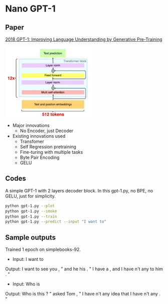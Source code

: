 # Nano GPT-1

## Paper

[2018 GPT-1: Improving Language Understanding by Generative Pre-Training](https://cdn.openai.com/research-covers/language-unsupervised/language_understanding_paper.pdf)
 
![](image/gpt1.png)

- Major innovations
    - No Encoder, just Decoder
- Existing innovations used
    - Transfomer
    - Self Regression pretraining
    - Fine-turing with multiple tasks
    - Byte Pair Encoding
    - GELU

## Codes

A simple GPT-1 with 2 layers decoder block.
In this gpt-1.py, no BPE, no GELU, just for simplicity.

```bash
python gpt-1.py --plot
python gpt-1.py --smoke
python gpt-1.py --train
python gpt-1.py --predict --input "I want to" 
```

## Sample outputs

Trained 1 epoch on simplebooks-92.

- Input: I want to

Output: I want to see you , " and he <unk> his <unk> . " I have a <unk> , and I have n't any <unk> to <unk> him . "

- Input: Who is

Output: Who is this ? " asked Tom , " I have n't any idea that I have n't any <unk> . "
